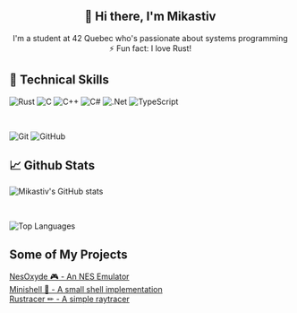 <h2 align="center">👋 Hi there, I'm Mikastiv</h2>

<div align="center">I'm a student at 42 Quebec who's passionate about systems programming</div>

<div align="center">⚡ Fun fact: I love Rust!</div>

## 💼 Technical Skills

![Rust](https://img.shields.io/badge/rust-%23000000.svg?style=for-the-badge&logo=rust&logoColor=white)
![C](https://img.shields.io/badge/c-%2300599C.svg?style=for-the-badge&logo=c&logoColor=white)
![C++](https://img.shields.io/badge/c++-%2300599C.svg?style=for-the-badge&logo=c%2B%2B&logoColor=white)
![C#](https://img.shields.io/badge/c%23-%23239120.svg?style=for-the-badge&logo=c-sharp&logoColor=white)
![.Net](https://img.shields.io/badge/.NET-5C2D91?style=for-the-badge&logo=.net&logoColor=white)
![TypeScript](https://img.shields.io/badge/typescript-%23007ACC.svg?style=for-the-badge&logo=typescript&logoColor=white)

<br/>

![Git](https://img.shields.io/badge/git-%23F05033.svg?style=for-the-badge&logo=git&logoColor=white)
![GitHub](https://img.shields.io/badge/github-%23121011.svg?style=for-the-badge&logo=github&logoColor=white)

## 📈 Github Stats

![Mikastiv's GitHub stats](https://github-readme-stats.vercel.app/api?username=mikastiv&show_icons=true&theme=radical&hide_border=true)

<br/>

![Top Languages](https://github-readme-stats.vercel.app/api/top-langs/?username=mikastiv&layout=compact&theme=radical&hide_border=true)

## Some of My Projects

<a href="https://github.com/Mikastiv/NesOxyde">NesOxyde 🎮 - An NES Emulator</a>
<br/>
<a href="https://github.com/Mikastiv/minishell">Minishell 🐚 - A small shell implementation</a>
<br/>
<a href="https://github.com/Mikastiv/rustracer">Rustracer ✏ - A simple raytracer</a>
